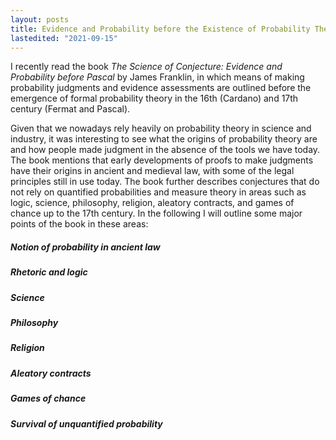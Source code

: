 ```yaml
---
layout: posts
title: Evidence and Probability before the Existence of Probability Theory
lastedited: "2021-09-15"
---
```


I recently read the book *The Science of Conjecture: Evidence and Probability before Pascal* by James Franklin, in which means of making probability judgments and evidence assessments are outlined before the emergence of formal probability theory in the 16th (Cardano) and 17th century (Fermat and Pascal).

Given that we nowadays rely heavily on probability theory in science and industry, it was interesting to see what the origins of probability theory are and how people made judgment in the absence of the tools we have today. The book mentions that early developments of proofs to make judgments have their origins in ancient and medieval law, with some of the legal principles still in use today. The book further describes conjectures that do not rely on quantified probabilities and measure theory in areas such as logic, science, philosophy, religion, aleatory contracts, and games of chance up to the 17th century. In the following I will outline some major points of the book in these areas:

##### Notion of probability in ancient law



##### Rhetoric and logic



##### Science



##### Philosophy



##### Religion



##### Aleatory contracts



##### Games of chance



##### Survival of unquantified probability

